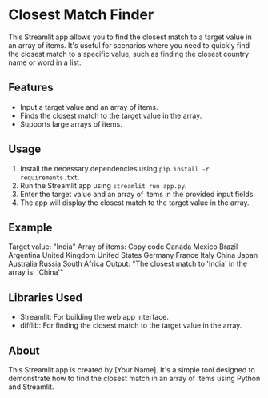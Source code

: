 # Closest Match Finder

This Streamlit app allows you to find the closest match to a target value in an array of items. It's useful for scenarios where you need to quickly find the closest match to a specific value, such as finding the closest country name or word in a list.

## Features

- Input a target value and an array of items.
- Finds the closest match to the target value in the array.
- Supports large arrays of items.

## Usage

1. Install the necessary dependencies using `pip install -r requirements.txt`.
2. Run the Streamlit app using `streamlit run app.py`.
3. Enter the target value and an array of items in the provided input fields.
4. The app will display the closest match to the target value in the array.

## Example

Target value: "India"
Array of items:
Copy code
Canada
Mexico
Brazil
Argentina
United Kingdom
United States
Germany
France
Italy
China
Japan
Australia
Russia
South Africa
Output: "The closest match to 'India' in the array is: 'China'"
## Libraries Used

- Streamlit: For building the web app interface.
- difflib: For finding the closest match to the target value in the array.

## About

This Streamlit app is created by [Your Name]. It's a simple tool designed to demonstrate how to find the closest match in an array of items using Python and Streamlit.
